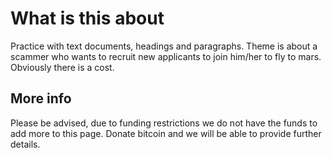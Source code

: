 # What is this about
Practice with text documents, headings and paragraphs. Theme is about a scammer who wants to recruit new applicants to join him/her to fly to mars. Obviously there is a cost.

## More info
Please be advised, due to funding restrictions we do not have the funds to add more to this page. 
Donate bitcoin and we will be able to provide further details.
